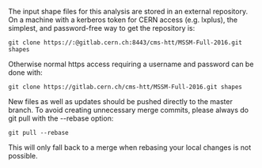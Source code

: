 The input shape files for this analysis are stored in an external repository. On a machine with a kerberos token for CERN access (e.g. lxplus), the simplest, and password-free way to get the repository is:

    git clone https://:@gitlab.cern.ch:8443/cms-htt/MSSM-Full-2016.git shapes

Otherwise normal https access requiring a username and password can be done with:

    git clone https://gitlab.cern.ch/cms-htt/MSSM-Full-2016.git shapes

New files as well as updates should be pushed directly to the master branch. To avoid creating unnecessary merge commits, please always do git pull with the --rebase option: 

    git pull --rebase
 
This will only fall back to a merge when rebasing your local changes is not possible.
